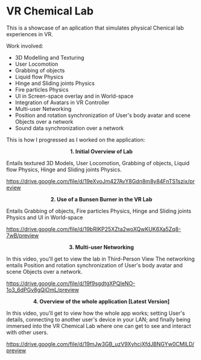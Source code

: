 # VR Chemical Lab

This is a showcase of an aplication that simulates physical Chenical lab experiences in VR.

Work involved:
- 3D Modelling and Texturing
- User Locomotion
- Grabbing of objects
- Liquid flow Physics
- Hinge and Sliding joints Physics
- Fire particles Physics
- UI in Screen-space overlay and in World-space
- Integration of Avatars in VR Controller
- Multi-user Networking
- Position and rotation synchronization of User's body avatar and scene Objects over a network
- Sound data synchronization over a network


This is how I progressed as I worked on the application:


**<p align="center">1. Initial Overview of Lab</p>**

Entails textured 3D Models, User Locomotion, Grabbing of objects, Liquid flow Physics, Hinge and Sliding joints Physics.

https://drive.google.com/file/d/19eXvoJm427AvY8Gdn8m8y84FnTS1szix/preview


**<p align="center">2. Use of a Bunsen Burner in the VR Lab</p>**

Entails Grabbing of objects, Fire particles Physics, Hinge and Sliding joints Physics and UI in World-space

https://drive.google.com/file/d/19bRIKP25XZta2woXQwKUK6Xa5Zq8-7wB/preview


**<p align="center">3. Multi-user Networking</p>**

In this video, you'll get to view the lab in Third-Person View
The networking entails Position and rotation synchronization of User's body avatar and scene Objects over a network.

https://drive.google.com/file/d/19f9sgdtgXPQIeNO-1o3_6dPGv8gQjOmL/preview



**<p align="center">4. Overview of the whole application [Latest Version]</p>**

In this video, you'll get to view how the whole app works; setting User's details, connecting to another user's device in your LAN; and finally being immersed into the VR Chemical Lab where one can get to see and interact with other users.

https://drive.google.com/file/d/19mJw3GB_uzV9XyhcjXfdJBNGYw0CMILD/preview



